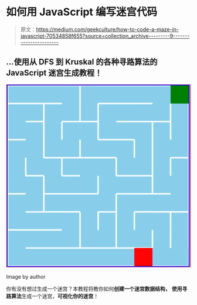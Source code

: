 # 如何用 JavaScript 编写迷宫代码

> 原文：<https://medium.com/geekculture/how-to-code-a-maze-in-javascript-70534858f655?source=collection_archive---------9----------------------->

## …使用从 DFS 到 Kruskal 的各种寻路算法的 JavaScript 迷宫生成教程！

![](img/60a784230645296fbe721de3c1b6a35e.png)

Image by author

你有没有想过生成一个迷宫？本教程将教你如何**创建一个迷宫数据结构，** **使用寻路算法**生成一个迷宫，**可视化你的迷宫**！